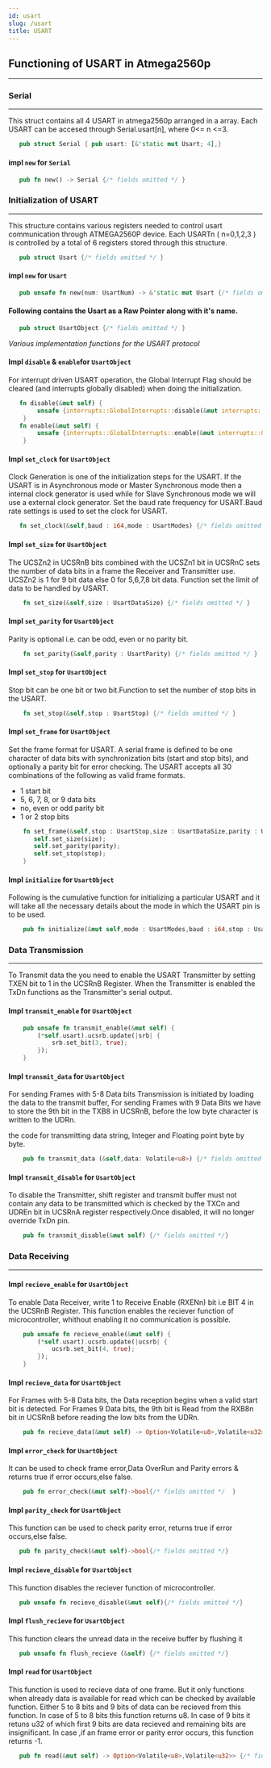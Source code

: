 ```yaml
---
id: usart
slug: /usart
title: USART
---
```



## Functioning of USART in Atmega2560p
---

### Serial
---
This struct contains all 4 USART in atmega2560p arranged in a array. Each USART can be accesed through Serial.usart[n], where 0<= n <=3.
```rust
   pub struct Serial { pub usart: [&'static mut Usart; 4],}
```
#### impl `new` for `Serial`
```rust
   pub fn new() -> Serial {/* fields omitted */ }
```

### Initialization of USART
---

This structure contains various registers needed to control usart communication
through ATMEGA2560P device. Each USARTn ( n=0,1,2,3 ) is controlled by a total of 6 registers stored through this structure.

```rust
   pub struct Usart {/* fields omitted */ }
```
#### impl `new` for `Usart`
```rust
   pub unsafe fn new(num: UsartNum) -> &'static mut Usart {/* fields omitted */ }
```
#### Following contains the Usart as a Raw Pointer along with it's name.

```rust
   pub struct UsartObject {/* fields omitted */ }
```
*Various implementation functions for the USART protocol*

 #### Impl `disable` & `enable`for `UsartObject`

For interrupt driven USART operation, the Global Interrupt Flag should be cleared (and interrupts globally disabled) when doing the
initialization.

```rust
   fn disable(&mut self) {
        unsafe {interrupts::GlobalInterrupts::disable(&mut interrupts::GlobalInterrupts::new());}
    }
   fn enable(&mut self) {
        unsafe {interrupts::GlobalInterrupts::enable(&mut interrupts::GlobalInterrupts::new());}
    }
```


#### Impl `set_clock` for `UsartObject`

Clock Generation is one of the initialization steps for the USART. If the USART is in Asynchronous mode or Master Synchronous mode then a internal clock generator is used while for Slave Synchronous mode we will use a external clock generator. Set the baud rate frequency for USART.Baud rate settings is used to set the clock for USART.

``` rust
   fn set_clock(&self,baud : i64,mode : UsartModes) {/* fields omitted */ }
```

#### Impl `set_size` for `UsartObject`

The UCSZn2 in UCSRnB bits combined with the UCSZn1 bit in UCSRnC sets the number of data bits in a
frame the Receiver and Transmitter use. UCSZn2 is 1 for 9 bit data else 0 for 5,6,7,8 bit data.
Function set the limit of data to be handled by USART.
``` rust
    fn set_size(&self,size : UsartDataSize) {/* fields omitted */ }
```

#### Impl `set_parity` for `UsartObject`

Parity is optional i.e. can be odd, even or no parity bit.

``` rust
    fn set_parity(&self,parity : UsartParity) {/* fields omitted */ }
```
#### Impl `set_stop` for `UsartObject`
Stop bit can be one bit or two bit.Function to set the number of stop bits in the USART.

 ``` rust
     fn set_stop(&self,stop : UsartStop) {/* fields omitted */ }
```
#### Impl `set_frame` for `UsartObject`
 Set the frame format for USART. A serial frame is defined to be one character of data bits with synchronization bits (start and stop bits), and optionally a parity bit for error checking. The USART accepts all 30 combinations of the following as valid frame formats.
   -  1 start bit
   -  5, 6, 7, 8, or 9 data bits
   -  no, even or odd parity bit
   -  1 or 2 stop bits
 
 ``` rust 
     fn set_frame(&self,stop : UsartStop,size : UsartDataSize,parity : UsartParity) {
        self.set_size(size);
        self.set_parity(parity);
        self.set_stop(stop);
     }
```

#### Impl `initialize` for `UsartObject`
Following is the cumulative function for initializing a particular USART and it will take all the necessary details about the mode in which the USART pin is to be used.

``` rust
    pub fn initialize(&mut self,mode : UsartModes,baud : i64,stop : UsartStop,size : UsartDataSize,parity : UsartParity) {/* fields omitted */ }
```


### Data Transmission
----

To Transmit data the you need to enable the USART Transmitter by
setting TXEN bit to 1 in the UCSRnB Register. When the Transmitter
is enabled the TxDn functions as the Transmitter's serial output. 

#### Impl `transmit_enable` for `UsartObject`
``` rust
    pub unsafe fn transmit_enable(&mut self) {
        (*self.usart).ucsrb.update(|srb| {
            srb.set_bit(3, true);
        });
    }
```
#### Impl `transmit_data` for `UsartObject`
For sending Frames with 5-8 Data bits Transmission is initiated by loading the
data to the transmit buffer,
For sending Frames with 9 Data Bits we have to store the 9th bit in the TXB8 in
UCSRnB, before the low byte character is written to the UDRn.

the code for transmitting data string, Integer and Floating point byte by byte.

``` rust
    pub fn transmit_data (&self,data: Volatile<u8>) {/* fields omitted */ }
```

#### Impl `transmit_disable` for `UsartObject`
To disable the Transmitter, shift register and transmit buffer must not contain any data to be transmitted which is
checked by the TXCn and UDREn bit in UCSRnA register respectively.Once disabled, it will no longer override TxDn
pin.

``` rust 
    pub fn transmit_disable(&mut self) {/* fields omitted */}  
```

### Data Receiving
---
#### Impl `recieve_enable` for `UsartObject`
To enable Data Receiver, write 1 to Receive Enable (RXENn) bit i.e BIT 4 in the
UCSRnB Register. This function enables the reciever function of microcontroller, whithout enabling it no communication is possible.
``` rust
    pub unsafe fn recieve_enable(&mut self) {
        (*self.usart).ucsrb.update(|ucsrb| {
            ucsrb.set_bit(4, true);
        });
    }
```

#### Impl `recieve_data` for `UsartObject`
For Frames with 5-8 Data bits, the Data reception begins when a valid start bit is detected. For Frames 9 Data bits, the 9th bit is Read from the RXB8n bit in UCSRnB before reading the low bits from the
UDRn.
``` rust
    pub fn recieve_data(&mut self) -> Option<Volatile<u8>,Volatile<u32>> {/* fields omitted */    }    
 ```

#### Impl `error_check` for `UsartObject`
It can be used to check frame error,Data OverRun and Parity errors & returns true if error occurs,else false.
``` rust  
    pub fn error_check(&mut self)->bool{/* fields omitted */  }
```

#### Impl `parity_check` for `UsartObject`
This function can be used to check parity error, returns true if error occurs,else false.
```rust
   pub fn parity_check(&mut self)->bool{/* fields omitted */}
```

#### Impl `recieve_disable` for `UsartObject`
This function disables the reciever function of microcontroller.
```rust
   pub unsafe fn recieve_disable(&mut self){/* fields omitted */}
```

#### Impl `flush_recieve` for `UsartObject`
This function clears the unread data in the receive buffer by flushing it 
```rust
   pub unsafe fn flush_recieve (&self) {/* fields omitted */}
```

#### Impl `read` for `UsartObject`
 This function is used to recieve data of one frame. But it only functions when already data is available for read which can be checked by available function. Either 5 to 8 bits and 9 bits of data can be recieved from this function. In case of 5 to 8 bits this function returns u8. In case of 9 bits it retuns u32 of which first 9 bits are data recieved and remaining bits are insignificant. In case ,if an frame error or parity error occurs, this function returns -1.
```rust
   pub fn read(&mut self) -> Option<Volatile<u8>,Volatile<u32>> {/* fields omitted */}
```
